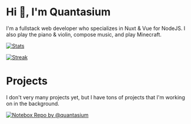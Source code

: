 # Hi 👋, I'm Quantasium

I'm a fullstack web developer who specializes in Nuxt & Vue for NodeJS. I also play the piano & violin, compose music, and play Minecraft.

[<img src="https://github-readme-stats.vercel.app/api?username=quantasium&include_all_commits=true&count_private=true&show_icons=true&line_height=40&title_color=FFFFFF&icon_color=FFFFFF&text_color=FFFFFF&bg_color=45,00DC82,36E4DA,16A79E" alt="Stats"/>](https://github.com/quantasium)
  
[<img src="https://github-readme-streak-stats.herokuapp.com/?user=quantasium&theme=tokyonight" alt="Streak"/>](https://github.com/quantasium)

# Projects

I don't very many projects yet, but I have tons of projects that I'm working on in the background.

[<img src="https://github-readme-stats.vercel.app/api/pin/?username=quantasium&repo=supernova&show_owner=true" alt="Notebox Repo by @quantasium"/>](https://github.com/quantasium/supernova)
